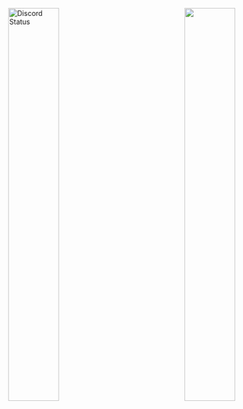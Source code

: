 <p align="center">
  <p align="left">
	  <a href="https://discord.com/users/778005721148686386" target="_blank">
	<img width="45%" align="left" alt="Discord Status" src="https://lanyard.cnrad.dev/api/778005721148686386?theme=dark&bg=1f1f1f&idleMessage=%22No%20me%20encuentro%20haciendo%20nada%20ahora%20mismo.%22&showDisplayName=true&borderRadius=5px">
</a>
  </p>
  <p align="right">
      <a href="https://discord.com/invite/YKjDPGTAzY" target="_blank">
  <img width="45%" align="left" src="https://cdn.discordapp.com/attachments/1125702005197897760/1127984445509607495/BANNER.jpg">
</a>
  </p>
</p>
